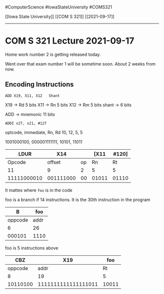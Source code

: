 #ComputerScience  #IowaStateUniversity #COMS321 


[[Iowa State University]] [[COM S 321]] [[2021-09-17]]

---

# COM S 321 Lecture 2021-09-17

Home work number 2 is getting released today. 

Went over that exam number 1 will be sometime soon. About 2 weeks from now.

## Encoding Instructions 
```assembly
ADD X19, X11, X12	Shant
```

X19 -> Rd  5 bits
X11 -> Rn 5 bits
X12 -> Rm 5 bits
shant -> 6 bits 

ADD -> mnemonic 11 bits

```assembly
ADDI x27, x21, #127
```

optcode, immediate, Rn, Rd
10, 12, 5, 5

1001000100, 000001111111, 10101, 11011

| LDUR        | X14       |     | [X11  | \#120] |
| ----------- | --------- | --- | ----- | ------ |
| Opcode      | offset    | op  | Rn    | Rt     |
| 11          | 9         | 2   | 5     | 5      |
| 11111000010 | 001111000 | 00  | 01011 | 01110  |

It mattes where `foo` is in the code

foo is a branch if 14 instructions. It is the 30th instruction in the program

| B       | foo  |
| ------- | ---- |
| oppcode | addr |
| 6       | 26   |
| 000101  | 1110 |


foo is 5 instructions above

| CBZ      | X19                 | foo   |
| -------- | ------------------- | ----- |
| oppcode  | addr                | Rt    |
| 8        | 19                  | 5     |
| 10110100 | 1111111111111111011 | 10011 |
